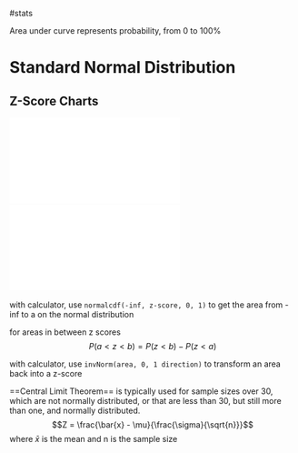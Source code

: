 #stats

Area under curve represents probability, from 0 to 100%
# Standard Normal Distribution

## Z-Score Charts
![](POSZ.pdf)
![](NEGZ.pdf)

with calculator, use `normalcdf(-inf, z-score, 0, 1)` to get the area from -inf to a on the normal distribution

for areas in between z scores
$$P(a < z < b) = P(z < b) - P(z < a) $$

with calculator, use `invNorm(area, 0, 1 direction)` to transform an area back into a z-score

==Central Limit Theorem== is typically used for sample sizes over 30, which are not normally distributed, or that are less than 30, but still more than one, and normally distributed.
$$Z = \frac{\bar{x} - \mu}{\frac{\sigma}{\sqrt{n}}}$$
where $\bar{x}$ is the mean and n is the sample size